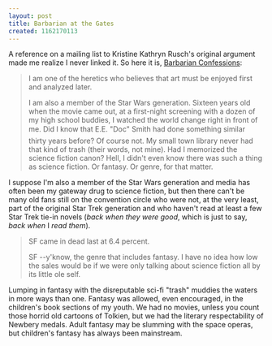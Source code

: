 ```yaml
---
layout: post
title: Barbarian at the Gates
created: 1162170113
---
```

A reference on a mailing list to Kristine Kathryn Rusch's original argument made me realize I never linked it.  So here it is, [Barbarian Confessions](http://www.asimovs.com/_issue_0612/thoughtexperiments.shtml):

>  I am one of the heretics who believes that art must be enjoyed first and analyzed later.
> 
> I am also a member of the Star Wars generation. Sixteen years old when the movie came out, at a first-night screening with a dozen of my high school buddies, I watched the world change right in front of me. Did I know that E.E. "Doc" Smith had done something similar thirty years before? Of course not. <!--break--> My small town library never had that kind of trash (their words, not mine). Had I memorized the science fiction canon? Hell, I didn't even know there was such a thing as science fiction. Or fantasy. Or genre, for that matter.

I suppose I'm also a member of the Star Wars generation and media has often been my gateway drug to science fiction, but then there can't be many old fans still on the convention circle who were not, at the very least, part of the original Star Trek generation and who haven't read at least a few Star Trek tie-in novels (_back when they were good_, which is just to say, _back when_ I _read them_).

> SF came in dead last at 6.4 percent.
> 
> SF --y'know, the genre that includes fantasy. I have no idea how low the sales would be if we were only talking about science fiction all by its little ole self.

Lumping in fantasy with the disreputable sci-fi "trash" muddies the waters in more ways than one.  Fantasy was allowed, even encouraged, in the children's book sections of my youth.  We had no movies, unless you count those horrid old cartoons of Tolkien, but we had the literary respectability of Newbery medals.  Adult fantasy may be slumming with the space operas, but children's fantasy has always been mainstream.
